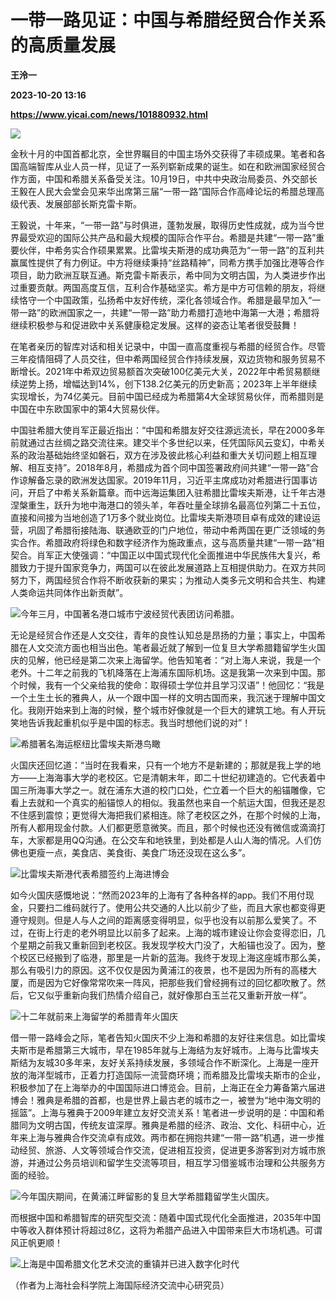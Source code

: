 # 一带一路见证：中国与希腊经贸合作关系的高质量发展
**王泠一**

**2023-10-20 13:16**

**https://www.yicai.com/news/101880932.html**

![](https://imgcdn.yicai.com/uppics/slides/2023/10/5e0813fb3049c656b0b6962391d6c5da.jpg)

金秋十月的中国首都北京，全世界瞩目的中国主场外交获得了丰硕成果。笔者和各国高端智库从业人员一样，见证了一系列崭新成果的诞生。如在和欧洲国家经贸合作方面，中国和希腊关系备受关注。10月19日，中共中央政治局委员、外交部长王毅在人民大会堂会见来华出席第三届“一带一路”国际合作高峰论坛的希腊总理高级代表、发展部部长斯克雷卡斯。

王毅说，十年来，“一带一路”与时俱进，蓬勃发展，取得历史性成就，成为当今世界最受欢迎的国际公共产品和最大规模的国际合作平台。希腊是共建“一带一路”重要伙伴，中希务实合作硕果累累。比雷埃夫斯港的成功典范为“一带一路”的互利共赢属性提供了有力例证。中方将继续秉持“丝路精神”，同希方携手加强比港等合作项目，助力欧洲互联互通。斯克雷卡斯表示，希中同为文明古国，为人类进步作出过重要贡献。两国高度互信，互利合作基础坚实。希方是中方可信赖的朋友，将继续恪守一个中国政策，弘扬希中友好传统，深化各领域合作。希腊是最早加入“一带一路”的欧洲国家之一，共建“一带一路”助力希腊打造地中海第一大港；希腊将继续积极参与和促进欧中关系健康稳定发展。这样的姿态让笔者很受鼓舞！

在笔者亲历的智库对话和相关记录中，中国一直高度重视与希腊的经贸合作。尽管三年疫情阻碍了人员交往，但中希两国经贸合作持续发展，双边货物和服务贸易不断增长。2021年中希双边贸易额首次突破100亿美元大关，2022年中希贸易额继续逆势上扬，增幅达到14%，创下138.2亿美元的历史新高；2023年上半年继续实现增长，为74亿美元。目前中国已经成为希腊第4大全球贸易伙伴，而希腊则是中国在中东欧国家中的第4大贸易伙伴。

中国驻希腊大使肖军正最近指出：“中国和希腊友好交往源远流长，早在2000多年前就通过古丝绸之路交流往来。建交半个多世纪以来，任凭国际风云变幻，中希关系的政治基础始终坚如磐石，双方在涉及彼此核心利益和重大关切问题上相互理解、相互支持”。2018年8月，希腊成为首个同中国签署政府间共建“一带一路”合作谅解备忘录的欧洲发达国家。2019年11月，习近平主席成功对希腊进行国事访问，开启了中希关系新篇章。而中远海运集团入驻希腊比雷埃夫斯港，让千年古港涅槃重生，跃升为地中海港口的领头羊，年吞吐量全球排名最高位列第二十五位，直接和间接为当地创造了1万多个就业岗位。比雷埃夫斯港项目卓有成效的建设运营，巩固了希腊衔接陆海、联通欧亚的门户地位，带动中希两国在更广泛领域的务实合作。希腊政府将绿色和数字经济作为施政重点，这与高质量共建“一带一路”相契合。肖军正大使强调：“中国正以中国式现代化全面推进中华民族伟大复兴，希腊致力于提升国家竞争力，两国可以在彼此发展道路上互相提供助力。在双方共同努力下，两国经贸合作将不断收获新的果实；为推动人类多元文明和合共生、构建人类命运共同体作出新贡献”。

![今年三月，中国著名港口城市宁波经贸代表团访问希腊。](https://imgcdn.yicai.com/uppics/images/2023/10/6869f844021cd0dd1a6bb9285e79f5c1.jpg)

无论是经贸合作还是人文交往，青年的良性认知总是昂扬的力量；事实上，中国希腊在人文交流方面也相当出色。笔者最近就了解到一位复旦大学希腊籍留学生火国庆的见解，他已经是第二次来上海留学。他告知笔者：“对上海人来说，我是一个老外。十二年之前我的飞机降落在上海浦东国际机场。这是我第一次来到中国。那个时候，我有一个父亲给我的使命：取得硕士学位并且学习汉语”！他回忆：“我是一个土生土长的雅典人，从一个跟中国一样的文明古国而来，我沉迷于理解中国文化。我刚开始来到上海的时候，整个城市好像就是一个巨大的建筑工地。有人开玩笑地告诉我起重机似乎是中国的标志。我当时想他们说的对”！

![希腊著名海运枢纽比雷埃夫斯港鸟瞰](https://imgcdn.yicai.com/uppics/images/2023/10/c8a590c60a32d5bd86dcdce946697d9f.jpg)

火国庆还回忆道：“当时在我看来，只有一个地方不是新建的；那就是我上学的地方——上海海事大学的老校区。它是清朝末年，即二十世纪初建造的。它代表着中国三所海事大学之一。就在浦东大道的校门口处，伫立着一个巨大的船锚雕像，它看上去就和一个真实的船锚惊人的相似。我虽然也来自一个航运大国，但我还是忍不住感到震惊；更觉得大海把我们紧相连。除了老校区之外，在那个时候的上海，所有人都用现金付款。人们都更愿意微笑。而且，那个时候也还没有微信或滴滴打车，大家都是用QQ沟通。在公交车和地铁里，到处都是人山人海的情况。人们仿佛也更瘦一点，美食店、美食街、美食广场还没现在这么多”。

![比雷埃夫斯港代表希腊签约上海进博会](https://imgcdn.yicai.com/uppics/images/2023/10/a810524709556dd3d716702d5ef1cbf8.jpg)

如今火国庆感慨地说：“然而2023年的上海有了各种各样的app。我们不用付现金，只要扫二维码就行了。使用公共交通的人比以前少了些，而且大家也都变得更遵守规则。但是人与人之间的距离感变得明显，似乎也没有以前那么爱笑了。不过，在街上行走的老外明显比以前多了起来。上海的城市建设让你会变得恋旧，几个星期之前我又重新回到老校区。我发现学校大门没了，大船锚也没了。因为，整个校区已经搬到了临港，那里是一片新的蓝海。我终于发现上海这座城市那么美，那么有吸引力的原因。这不仅仅是因为黄浦江的夜景，也不是因为所有的高楼大厦，而是因为它好像常常吹来一阵风，把那些我们曾经拥有过的回忆都吹散了。然后，它又似乎重新向我们热情介绍自己，就好像那白玉兰花又重新开放一样”。

![十二年就前来上海留学的希腊青年火国庆](https://imgcdn.yicai.com/uppics/images/2023/10/70b5083fa7670441e8ce5b6e7b590358.jpg)

借一带一路峰会之际，笔者告知火国庆不少上海和希腊的友好往来信息。如比雷埃夫斯市是希腊第三大城市，早在1985年就与上海结为友好城市。上海与比雷埃夫斯结为友城30多年来，友好关系持续发展，多领域合作不断深化。上海是一座开放的海洋型城市，正着力打造国际一流营商环境；而希腊及比雷埃夫斯市的企业，积极参加了在上海举办的中国国际进口博览会。目前，上海正在全力筹备第六届进博会！雅典是希腊的首都，也是世界上最古老的城市之一，被誉为“地中海文明的摇篮”。上海与雅典于2009年建立友好交流关系！笔者进一步说明的是：中国和希腊同为文明古国，传统友谊深厚。雅典是希腊的经济、政治、文化、科研中心，近年来上海与雅典合作交流卓有成效。两市都在拥抱共建“一带一路”机遇，进一步推动经贸、旅游、人文等领域合作交流，促进相互投资，促进更多游客到对方城市旅游，并通过公务员培训和留学生交流等项目，相互学习借鉴城市治理和公共服务方面的经验。

![今年国庆期间，在黄浦江畔留影的复旦大学希腊籍留学生火国庆。](https://imgcdn.yicai.com/uppics/images/2023/10/8d47f7d1f258be31623b72ce7bc2c0e5.jpg)

而根据中国和希腊智库的研究型交流：随着中国式现代化全面推进，2035年中国中等收入群体预计将超过8亿，这将为希腊产品进入中国带来巨大市场机遇。可谓风正帆更顺！

![上海是中国希腊文化艺术交流的重镇并已进入数字化时代](https://imgcdn.yicai.com/uppics/images/2023/10/47f7a48512ef7f53eac5aebdd1e22b91.jpg)

（作者为上海社会科学院上海国际经济交流中心研究员）